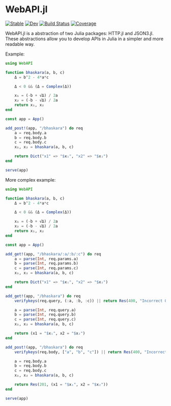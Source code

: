 # WebAPI.jl

[![Stable](https://img.shields.io/badge/docs-stable-blue.svg)](https://eliascarv.github.io/WebAPI.jl/stable)
[![Dev](https://img.shields.io/badge/docs-dev-blue.svg)](https://eliascarv.github.io/WebAPI.jl/dev)
[![Build Status](https://github.com/eliascarv/WebAPI.jl/actions/workflows/CI.yml/badge.svg?branch=main)](https://github.com/eliascarv/WebAPI.jl/actions/workflows/CI.yml?query=branch%3Amain)
[![Coverage](https://codecov.io/gh/eliascarv/WebAPI.jl/branch/main/graph/badge.svg)](https://codecov.io/gh/eliascarv/WebAPI.jl)

WebAPI.jl is a abstraction of two Julia packages: HTTP.jl and JSON3.jl.
These abstractions allow you to develop APIs in Julia in a simpler and more readable way.

Example:
```julia
using WebAPI

function bhaskara(a, b, c)
    Δ = b^2 - 4*a*c

    Δ < 0 && (Δ = Complex(Δ))

    x₁ = (-b + √Δ) / 2a
    x₂ = (-b - √Δ) / 2a
    return x₁, x₂
end

const app = App()

add_post!(app, "/bhaskara") do req
    a = req.body.a
    b = req.body.b
    c = req.body.c
    x₁, x₂ = bhaskara(a, b, c)

    return Dict("x1" => "$x₁", "x2" => "$x₂")
end

serve(app)
```

More complex example:
```julia
using WebAPI

function bhaskara(a, b, c)
    Δ = b^2 - 4*a*c

    Δ < 0 && (Δ = Complex(Δ))

    x₁ = (-b + √Δ) / 2a
    x₂ = (-b - √Δ) / 2a
    return x₁, x₂
end

const app = App()

add_get!(app, "/bhaskara/:a/:b/:c") do req
    a = parse(Int, req.params.a)
    b = parse(Int, req.params.b)
    c = parse(Int, req.params.c)
    x₁, x₂ = bhaskara(a, b, c)

    return Dict("x1" => "$x₁", "x2" => "$x₂")
end

add_get!(app, "/bhaskara") do req
    verifykeys(req.query, (:a, :b, :c)) || return Res(400, "Incorrect Query.")

    a = parse(Int, req.query.a)
    b = parse(Int, req.query.b)
    c = parse(Int, req.query.c)
    x₁, x₂ = bhaskara(a, b, c)

    return (x1 = "$x₁", x2 = "$x₂")
end

add_post!(app, "/bhaskara") do req
    verifykeys(req.body, ["a", "b", "c"]) || return Res(400, "Incorrect JSON.")

    a = req.body.a
    b = req.body.b
    c = req.body.c
    x₁, x₂ = bhaskara(a, b, c)

    return Res(201, (x1 = "$x₁", x2 = "$x₂"))
end

serve(app)
```